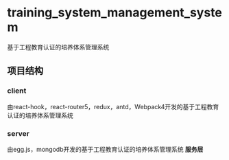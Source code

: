 # training_system_management_system
基于工程教育认证的培养体系管理系统

## 项目结构

### client
由react-hook，react-router5，redux，antd，Webpack4开发的基于工程教育认证的培养体系管理系统

### server
由egg.js，mongodb开发的基于工程教育认证的培养体系管理系统 **服务层**
